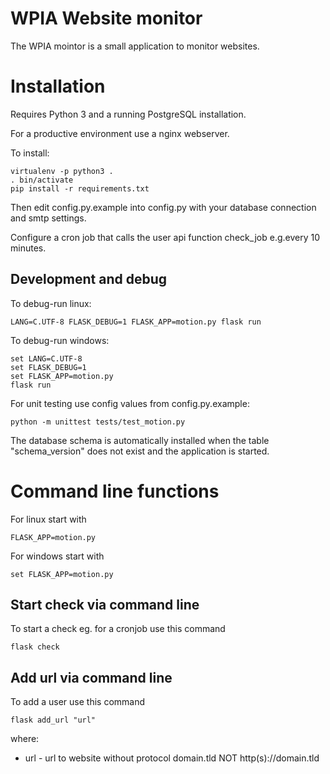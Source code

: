 # WPIA Website monitor

The WPIA mointor is a small application to monitor websites.

# Installation
Requires Python 3 and a running PostgreSQL installation.

For a productive environment use a nginx webserver.


To install:

```
virtualenv -p python3 .
. bin/activate
pip install -r requirements.txt
```
Then edit config.py.example into config.py with your database connection and smtp settings.

Configure a cron job that calls the user api function check_job e.g.every 10 minutes.

## Development and debug

To debug-run linux:

```
LANG=C.UTF-8 FLASK_DEBUG=1 FLASK_APP=motion.py flask run
```

To debug-run windows:
```
set LANG=C.UTF-8
set FLASK_DEBUG=1
set FLASK_APP=motion.py
flask run
```

For unit testing use config values from config.py.example:
```
python -m unittest tests/test_motion.py
```

The database schema is automatically installed when the table "schema_version" does not exist and the application is started.

# Command line functions

For linux start with
```
FLASK_APP=motion.py
```

For windows start with
```
set FLASK_APP=motion.py

```

## Start check via command line

To start a check eg. for a cronjob use this command
```
flask check

```


## Add url via command line

To add a user use this command
```
flask add_url "url"

```

where:

* url - url to website without protocol domain.tld NOT http(s)://domain.tld
